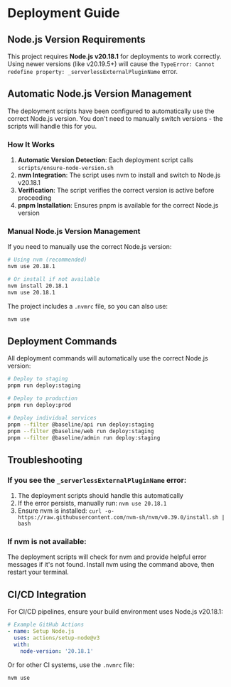 # Deployment Guide

## Node.js Version Requirements

This project requires **Node.js v20.18.1** for deployments to work correctly. Using newer versions (like v20.19.5+) will cause the `TypeError: Cannot redefine property: _serverlessExternalPluginName` error.

## Automatic Node.js Version Management

The deployment scripts have been configured to automatically use the correct Node.js version. You don't need to manually switch versions - the scripts will handle this for you.

### How It Works

1. **Automatic Version Detection**: Each deployment script calls `scripts/ensure-node-version.sh`
2. **nvm Integration**: The script uses nvm to install and switch to Node.js v20.18.1
3. **Verification**: The script verifies the correct version is active before proceeding
4. **pnpm Installation**: Ensures pnpm is available for the correct Node.js version

### Manual Node.js Version Management

If you need to manually use the correct Node.js version:

```bash
# Using nvm (recommended)
nvm use 20.18.1

# Or install if not available
nvm install 20.18.1
nvm use 20.18.1
```

The project includes a `.nvmrc` file, so you can also use:
```bash
nvm use
```

## Deployment Commands

All deployment commands will automatically use the correct Node.js version:

```bash
# Deploy to staging
pnpm run deploy:staging

# Deploy to production
pnpm run deploy:prod

# Deploy individual services
pnpm --filter @baseline/api run deploy:staging
pnpm --filter @baseline/web run deploy:staging
pnpm --filter @baseline/admin run deploy:staging
```

## Troubleshooting

### If you see the `_serverlessExternalPluginName` error:

1. The deployment scripts should handle this automatically
2. If the error persists, manually run: `nvm use 20.18.1`
3. Ensure nvm is installed: `curl -o- https://raw.githubusercontent.com/nvm-sh/nvm/v0.39.0/install.sh | bash`

### If nvm is not available:

The deployment scripts will check for nvm and provide helpful error messages if it's not found. Install nvm using the command above, then restart your terminal.

## CI/CD Integration

For CI/CD pipelines, ensure your build environment uses Node.js v20.18.1:

```yaml
# Example GitHub Actions
- name: Setup Node.js
  uses: actions/setup-node@v3
  with:
    node-version: '20.18.1'
```

Or for other CI systems, use the `.nvmrc` file:
```bash
nvm use
```
